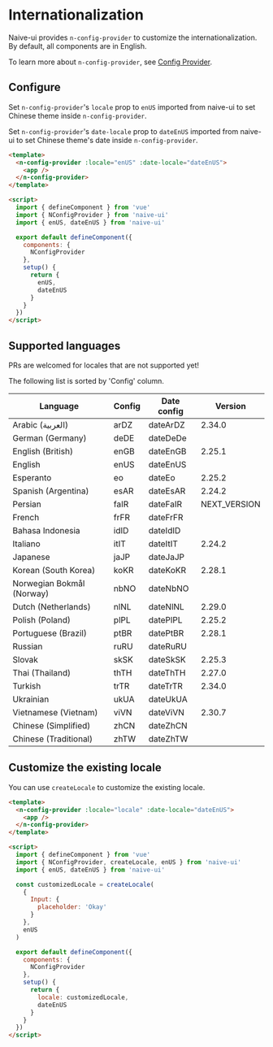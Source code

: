 <!--anchor:on-->

# Internationalization

Naive-ui provides `n-config-provider` to customize the internationalization. By default, all components are in English.

To learn more about `n-config-provider`, see [Config Provider](../components/config-provider).

## Configure

Set `n-config-provider`'s `locale` prop to `enUS` imported from naive-ui to set Chinese theme inside `n-config-provider`.

Set `n-config-provider`'s `date-locale` prop to `dateEnUS` imported from naive-ui to set Chinese theme's date inside `n-config-provider`.

```html
<template>
  <n-config-provider :locale="enUS" :date-locale="dateEnUS">
    <app />
  </n-config-provider>
</template>

<script>
  import { defineComponent } from 'vue'
  import { NConfigProvider } from 'naive-ui'
  import { enUS, dateEnUS } from 'naive-ui'

  export default defineComponent({
    components: {
      NConfigProvider
    },
    setup() {
      return {
        enUS,
        dateEnUS
      }
    }
  })
</script>
```

## Supported languages

PRs are welcomed for locales that are not supported yet!

The following list is sorted by 'Config' column.

| Language                  | Config | Date config | Version      |
| ------------------------- | ------ | ----------- | ------------ |
| Arabic (العربية)          | arDZ   | dateArDZ    | 2.34.0       |
| German (Germany)          | deDE   | dateDeDe    |              |
| English (British)         | enGB   | dateEnGB    | 2.25.1       |
| English                   | enUS   | dateEnUS    |              |
| Esperanto                 | eo     | dateEo      | 2.25.2       |
| Spanish (Argentina)       | esAR   | dateEsAR    | 2.24.2       |
| Persian                   | faIR   | dateFaIR    | NEXT_VERSION |
| French                    | frFR   | dateFrFR    |              |
| Bahasa Indonesia          | idID   | dateIdID    |              |
| Italiano                  | itIT   | dateItIT    | 2.24.2       |
| Japanese                  | jaJP   | dateJaJP    |              |
| Korean (South Korea)      | koKR   | dateKoKR    | 2.28.1       |
| Norwegian Bokmål (Norway) | nbNO   | dateNbNO    |              |
| Dutch (Netherlands)       | nlNL   | dateNlNL    | 2.29.0       |
| Polish (Poland)           | plPL   | datePlPL    | 2.25.2       |
| Portuguese (Brazil)       | ptBR   | datePtBR    | 2.28.1       |
| Russian                   | ruRU   | dateRuRU    |              |
| Slovak                    | skSK   | dateSkSK    | 2.25.3       |
| Thai (Thailand)           | thTH   | dateThTH    | 2.27.0       |
| Turkish                   | trTR   | dateTrTR    | 2.34.0       |
| Ukrainian                 | ukUA   | dateUkUA    |              |
| Vietnamese (Vietnam)      | viVN   | dateViVN    | 2.30.7       |
| Chinese (Simplified)      | zhCN   | dateZhCN    |              |
| Chinese (Traditional)     | zhTW   | dateZhTW    |              |

## Customize the existing locale

You can use `createLocale` to customize the existing locale.

```html
<template>
  <n-config-provider :locale="locale" :date-locale="dateEnUS">
    <app />
  </n-config-provider>
</template>

<script>
  import { defineComponent } from 'vue'
  import { NConfigProvider, createLocale, enUS } from 'naive-ui'
  import { enUS, dateEnUS } from 'naive-ui'

  const customizedLocale = createLocale(
    {
      Input: {
        placeholder: 'Okay'
      }
    },
    enUS
  )

  export default defineComponent({
    components: {
      NConfigProvider
    },
    setup() {
      return {
        locale: customizedLocale,
        dateEnUS
      }
    }
  })
</script>
```
